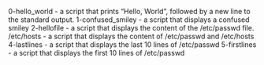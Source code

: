 0-hello_world - a script that prints “Hello, World”, followed by a new line to the standard output.
1-confused_smiley - a script that displays a confused smiley
2-hellofile - a script that displays the content of the /etc/passwd file.
/etc/hosts - a script that displays the content of /etc/passwd and /etc/hosts
4-lastlines - a script that displays the last 10 lines of /etc/passwd
5-firstlines - a script that displays the first 10 lines of /etc/passwd
